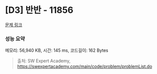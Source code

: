 # [D3] 반반 - 11856 

[문제 링크](https://swexpertacademy.com/main/code/problem/problemDetail.do?contestProbId=AXjS1GXqZ8gDFATi) 

### 성능 요약

메모리: 56,940 KB, 시간: 145 ms, 코드길이: 162 Bytes



> 출처: SW Expert Academy, https://swexpertacademy.com/main/code/problem/problemList.do